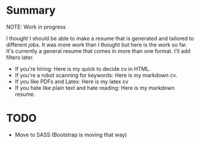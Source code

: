 # Summary

NOTE: Work in progress

I thought I should be able to make a resume that is generated and tailored to
different jobs. It was more work than I thought but here is the work so far.
It's currently a general resume that comes in more than one format. I'll add
filters later.

- If you're hiring: Here is my quick to decide cv in HTML.
- If you're a robot scanning for keywords: Here is my markdown cv.
- If you like PDFs and Latex: Here is my latex cv
- If you hate like plain text and hate reading: Here is my markdown resume.

# TODO

- Move to SASS (Bootstrap is moving that way)
